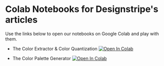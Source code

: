 # Colab Notebooks for Designstripe's articles

Use the links below to open our notebooks on Google Colab and play with them.

* The Color Extractor & Color Quantization [![Open In Colab](https://colab.research.google.com/assets/colab-badge.svg)](https://colab.research.google.com/github/DesignStripe/colab_notebooks/blob/main/color_extractor_and_quantization.ipynb)

* The Color Palette Generator [![Open In Colab](https://colab.research.google.com/assets/colab-badge.svg)](https://colab.research.google.com/github/DesignStripe/colab_notebooks/blob/main/color_palette_generator.ipynb)
